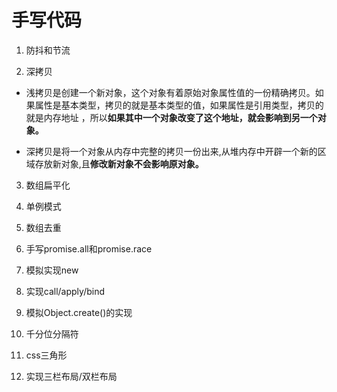 # 手写代码

1. 防抖和节流

2. 深拷贝
- 浅拷贝是创建一个新对象，这个对象有着原始对象属性值的一份精确拷贝。如果属性是基本类型，拷贝的就是基本类型的值，如果属性是引用类型，拷贝的就是内存地址 ，所以**如果其中一个对象改变了这个地址，就会影响到另一个对象。**

- 深拷贝是将一个对象从内存中完整的拷贝一份出来,从堆内存中开辟一个新的区域存放新对象,且**修改新对象不会影响原对象。**

3. 数组扁平化

4. 单例模式

5. 数组去重

6. 手写promise.all和promise.race

7. 模拟实现new

8. 实现call/apply/bind

9. 模拟Object.create()的实现

10. 千分位分隔符

11. css三角形

12. 实现三栏布局/双栏布局